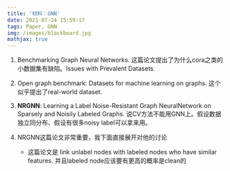 ```yaml
---
title: '材料：GNN'
date: 2021-07-24 15:59:17
tags: Paper, GNN
img: /images/blackboard.jpg
mathjax: true
---
```


1. Benchmarking Graph Neural Networks. 这篇论文提出了为什么cora之类的小数据集有缺陷。Issues with Prevalent Datasets.

2. Open graph benchmark: Datasets for machine learning on graphs. 这个似乎提出了real-world dataset. 

3. **NRGNN**: Learning a Label Noise-Resistant Graph NeuralNetwork on Sparsely and Noisily Labeled Graphs. 说CV方法不能用GNN上。假设数据独立同分布、假设有很多noisy label可以拿来用。

4. NRGNN这篇论文非常重要，我下面直接展开对他的讨论

    - 这篇论文是 link unlabel nodes with labeled nodes who have similar features. 并且labeled node应该要有更高的概率是clean的



